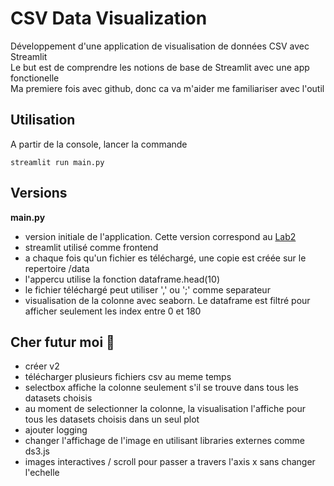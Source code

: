 # CSV Data Visualization
Développement d'une application de visualisation de données CSV avec Streamlit  
Le but est de comprendre les notions de base de Streamlit avec une app fonctionelle  
Ma premiere fois avec github, donc ca va m'aider me familiariser avec l'outil 

## Utilisation
A partir de la console, lancer la commande
```
streamlit run main.py
```

## Versions

**main.py**  
- version initiale de l'application. Cette version correspond au [Lab2](https://github.com/hrhouma/begining_IA_part1/blob/main/lab2.md)
- streamlit utilisé comme frontend
- a chaque fois qu'un fichier es téléchargé, une copie est créée sur le repertoire /data
- l'appercu utilise la fonction dataframe.head(10)
- le fichier téléchargé peut utiliser ',' ou ';' comme separateur
- visualisation de la colonne avec seaborn. Le dataframe est filtré pour afficher seulement les index entre 0 et 180

## Cher futur moi 🤪
- créer v2
- télécharger plusieurs fichiers csv au meme temps  
- selectbox affiche la colonne seulement s'il se trouve dans tous les datasets choisis
- au moment de selectionner la colonne, la visualisation l'affiche pour tous les datasets choisis dans un seul plot
- ajouter logging 
- changer l'affichage de l'image en utilisant libraries externes comme ds3.js
- images interactives / scroll pour passer a travers l'axis x sans changer l'echelle